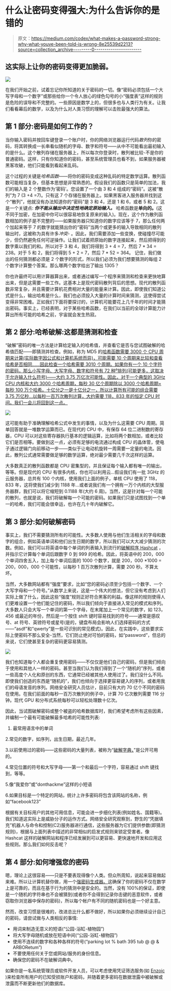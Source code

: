 # 什么让密码变得强大:为什么告诉你的是错的

> 原文：<https://medium.com/codex/what-makes-a-password-strong-why-what-youve-been-told-is-wrong-8e25539d2213?source=collection_archive---------0----------------------->

## 这实际上让你的密码变得更加脆弱。

![](img/f464e7c7c2474f2068bb166a07e3229c.png)

在我们开始之前，试着忘记你所知道的关于密码的一切。像“密码必须包括一个大写字母和一个数字”或那些给你一个令人放心的绿色勾号的小“强度表”这样的规则是危险的误导和不完整的。一些原因是数学上的，但很多也与人类行为有关。让我们看看幕后的数学，以及为什么对人类习惯的理解可以击败最强大的算法。

## 第 1 部分:密码是如何工作的？

当你输入密码并按回车键登录一个账户时，你的网络浏览器运行代码*散列*你的密码，将其转换成一长串看似随机的字母、数字和符号——从中不可能看出最初输入的是什么。这个散列存储在服务器上，所以每次你登录时，散列被比较-不是你的普通密码。这样，只有你知道你的密码，甚至系统管理员也看不到，如果服务器被黑客攻破，他们只能看到看起来乱码。

这个过程的关键是*哈希函数*——将你的密码变成这种乱码的特定数学运算。散列函数可能相当复杂，但基本思想是非常熟悉的。假设我们的函数只是简单的加法，我们的输入是 2 个整数作为‘密码’。您设置了一个由 3 和 4 组成的“密码”。这被“散列”为 7 (3 +4 =7)。只有这 7 个存储在服务器上。如果黑客进入服务器并找到这个“散列”，他就没有办法知道你的“密码”是 3 和 4，还是 1 和 6，或者 5 和 2。这是一个关键点: ***你不能从输出中决定性地确定原始输入。*** 哈希函数是**单向的。**(这不同于加密，在加密中你可以很容易地恢复原来的输入)。现在，这个作为散列函数相加的例子是不完整的——如果服务器只知道你的数字应该等于 7，那么任何两个加起来等于 7 的数字就能猜出你的“密码”当两个或更多的输入导致相同的散列输出时，这被称为具有许多*冲突-* 。因此，我们需要添加一些变换，使碰撞尽可能少，但仍然避免任何可逆操作。让我们试着把原始的数字连接起来，然后把得到的数字乘以我们的和。所以对于 3 和 4，我们将得到 3 + 4 = 7，然后 7 * 34 = 238。对于 5 和 2，我们将得到 5 + 2 = 7，然后 7 * 52 = 364。
记住，我们做出的任何猜测都必须是 2 个数字的形式，所以我们必须为我们想要猜测的每组 2 个数字计算整个答案。那么哪两个数字给出了输出 1305？

你也许最终可以用计算器算出来，或者通过编写一个程序来猜测和检查来更快地算出来，但是这需要一些工作。这基本上是现代密码散列背后的思想。现代的散列函数非常复杂，并且需要计算机花费相对大量的能量来计算。因此，即使我们知道公式是什么，输出哈希是什么，我们也必须投入大量的计算时间来猜测，这使得尝试变得非常困难。正如我们下面将要探讨的，计算机可能要花上几千年的时间才能猜出密码。事实上，已经表明，对于某些哈希函数，在我们以当前的全球计算能力计算出所有可能的哈希之前，宇宙就会发生热寂。

## 第 2 部分:哈希破解:这都是猜测和检查

“破解”密码的唯一方法是计算给定输入的哈希值，并查看它是否与您试图破解的哈希值匹配——即猜测并检查。例如，称为 MD5 的[哈希函数需要 3000 个 CPU 周期来计算(实际数字因公式和计算机系统而异)，可能需要 10 个周期来比较和查看哈希是否相同……因此检查一个哈希需要 3010 个周期。如果你有一个 10 个字符的密码，那么小写字母、大写字母、数字和符号有 72 种⁰排列(可能更多，这取决于允许输入什么符号)——大约 3.75 万亿次可能性。因此，对于一个典型的 3GHz CPU 内核和大约 3000 个哈希周期，每秒 30 亿个周期除以 3000 个哈希周期=每秒 100 万个哈希。十亿分之一是十亿分之一，所以计算所有可能的组合需要 3.75 万亿秒…以每秒一百万次散列计算，大约需要 118，833 年的恒定 CPU 时间。我们一会儿将回到这一点。](https://en.wikipedia.org/wiki/MD5)

![](img/fca902ffff0eadb4d9767a0ea3527cc6.png)

这可能有助于准确理解哈希公式中发生的事情，以及为什么这需要 CPU 周期。简单回答就是一堆数学运算而已。在现代的 CPU 中，有保存 64 位二进制数的寄存器，CPU 可以对这些寄存器执行基本的逻辑运算，比如将两个数相加，或者比较它们是否相等。要做到这一点，必须有足够的电流通过构成 CPU 的晶体管，使电子通过逻辑门向前移动一步——类似于让电动机旋转一周需要一定量的电流。因此，散列公式通常需要做足够的数学运算，绝对最少需要几千次这样的运算。

大多数真正的散列函数都是 CPU 密集型的，并且保证每个输入都有唯一的输出，等等。但是现代的 CPU 有很多内核，你也可以利用云…假设我们有一批 3GHz 的云服务器，总共有 100 个内核，使用我们上面的例子，单核 CPU 使用了 118，833 年，这将使我们减少到 1188 年…或者说我们有一个拥有一万个内核的大型服务器群，我们可以将它缩短到 0.1188 年(大约 6 周)。当然，这是针对每一个可能的散列，也就是说，我们将破解每一个可能的密码。如果我们只是试图找到一个单一的哈希，我们可能会很幸运，也许在几十年内破解它。

## 第 3 部分:如何破解密码

事实上，我们不需要猜测所有的可能性。大多数人使用与他们生活相关的字母和数字的组合，例如英语单词和他们出生日期的数字，所以我们可以大大减少猜测的次数。例如，我们可以将英语中每个单词的列表输入到流行的[破解程序 Hashcat](https://hashcat.net/hashcat/) ，并指示它计算每个单词后跟数字 0 到 999 的哈希。因此，将英语中的 200，000 个单词四舍五入，加上每个单词后面的 1000 个数字，就是 200，000 *1000 = 200，000，000 个可能性，以每秒 1 百万次散列计算，需要 200 秒。不算太坏。

当然，大多数网站都有“强度”要求，比如“您的密码必须至少包括一个数字、一个大写字母和一个符号。”从数学上来说，这是一个伟大的想法，但它没有考虑到人们实际上做了什么，因此这些“强度”规则正好符合黑客的利益。像这样的规则使得人们更难设置一个他们能记住的密码，所以我们倾向于直接进入常见的模式和序列。大多数人只会大写一个单词的第一个字母，在末尾加上一个常见的数字，如 123，456 或最近的年份，然后是一个按住 shift 键时容易找到的符号——通常是感叹号、at 符号、英镑符号或星号(是的，键盘布局会影响人们选择密码的方式——“asdf”和“qwerty”是一些可识别的常见模式)。因此，在实践中，这些要求实际上使密码不那么安全-当然，它们防止绝对可怕的密码，如“password”，但总的来说，它们使甚至复杂的密码更容易猜测。

![](img/ecd877191ae4011550748456fa719618.png)

我们也知道每个人都会重复使用密码——不仅仅是他们自己的密码，但是我们倾向于使用和其他人一样的密码。甚至当我们认为我们得到了一个“随机的”序列，或者一些高度个人化和原创的东西，它通常已经被其他人使用过了。我们没什么不同。即使我们创造的东西是“随机的”，我们也倾向于选择更容易键入的序列，或者用我们的母语发音的序列。网络安全研究人员估计，目前只有大约 70 亿个不同的密码在使用。在我们前面的每秒一百万次散列的例子中，计算 70 亿次散列需要 116 分钟。现代 GPU 和分布式系统每秒可以轻松处理数十亿次。

因此，当试图破解密码或整个被盗的哈希数据库时，我们希望考虑所有这些因素，并编制一个最有可能破解最多哈希的可能性列表:

1.  最常用语言中的单词

2.常见的数字，如序列，出生日期，最近几年。

3.以前使用过的密码——这些密码的大量列表，被称为“[破解字典，](http://enzoic.com/rockyou2021)”是公开可用的。

4.常见位置的符号和大写字母——第一个和最后一个字符，容易通过 shift 键找到，等等。

5.像“我爱你”或“donthackme”这样的小短语

6.如果目标是一个特定的网站，统计上许多密码将包含该网站的名称，例如“facebook123”

根据有关目标用户的其他可用信息，可能会进一步细化列表(例如姓名、国籍等)。
我们知道这实际上是威胁分子的运作方式。网络安全研究观察到，野生的“凭据填充”机器人与命令和控制(C2)服务器进行通信，这些服务器为它们提供参数(即猜测规则)，根据与上面列表中描述的非常相似的启发式规则来锁定受害者。像 Hashcat 这样的破解网站和程序已经发展到可以更容易、更快速地开发和应用这些规则。那么我们如何反击呢？

## 第 4 部分:如何增强您的密码

嗯，理论上这很容易——只是不要表现得像个人类。但众所周知，说起来容易做起来难。所以让计算机替你做，用一个[强密码生成器。](https://www.lastpass.com/features/password-generator)这确保了你的密码不仅在数学上是可靠的，而且在基于行为的猜测中是安全的。当然，没有 100%的保证，即使是一个随机的字符串也不会被猜到(或者你不会得到记录你击键的恶意软件，或者窃取你浏览器中保存的密码)，所以每个帐户有不同的随机密码也是一个好主意。

然而，改变习惯是很难的，改进总比什么都不做好，所以如果你必须继续设计自己的密码，请尝试做与人类相反的事情:

*   用词来制造无意义的短语(“公园-浴缸-植物园”)
*   将大写字母随机或放在短语中间(“公园-浴缸-植物园”)
*   使用不连续的数字和各种各样的符号(“parking lot % bath 395 tub @ @ & ARBORetum”)
*   不要使用任何关于您或网站/服务的身份信息。
*   确保您的密码不在破解词典中。

如果你是一名系统管理员或软件开发人员，可以考虑使用凭证筛选服务(如 [Enzoic](https://www.enzoic.com/) )来检查所有用户的已知受损账户和密码，并随着更多密码在数据泄露中被破解或泄露而不断更新他们的数据库。
